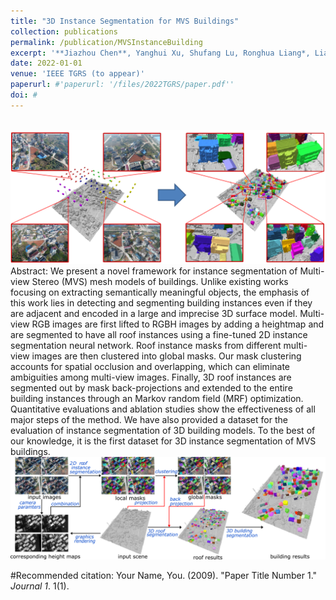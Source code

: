 ```yaml
---
title: "3D Instance Segmentation for MVS Buildings"
collection: publications
permalink: /publication/MVSInstanceBuilding
excerpt: '**Jiazhou Chen**, Yanghui Xu, Shufang Lu, Ronghua Liang*, Liangliang Nan'
date: 2022-01-01
venue: 'IEEE TGRS (to appear)'
paperurl: #'paperurl: '/files/2022TGRS/paper.pdf''
doi: #
---
```

<br/><img src='/files/2022TGRS/teaser.png' alt=""><br>
Abstract: We present a novel framework for instance segmentation of Multi-view Stereo (MVS) mesh models of buildings. Unlike existing works focusing on extracting semantically meaningful objects, the emphasis of this work lies in detecting and segmenting building instances even if they are adjacent and encoded in a large and imprecise 3D surface model. Multi-view RGB images are first lifted to RGBH images by adding a heightmap and are segmented to have all roof instances using a fine-tuned 2D instance segmentation neural network. Roof instance masks from different multi-view images are then clustered into global masks. Our mask clustering accounts for spatial occlusion and overlapping, which can eliminate ambiguities among multi-view images. Finally, 3D roof instances are segmented out by mask back-projections and extended to the entire building instances through an Markov random field (MRF) optimization. Quantitative evaluations and ablation studies show the effectiveness of all major steps of the method. We have also provided a dataset for the evaluation of instance segmentation of 3D building models. To the best of our knowledge, it is the first dataset for 3D instance segmentation of MVS buildings. 
<br/><img src='/files/2022TGRS/pipeline.png' alt=""><br>


#Recommended citation: Your Name, You. (2009). "Paper Title Number 1." <i>Journal 1</i>. 1(1).
